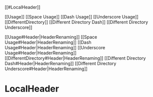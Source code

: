 [[#LocalHeader]]

[[Usage]]
[[Space Usage]]
[[Dash Usage]]
[[Underscore Usage]]
[[DifferentDirectory]]
[[Different Directory Dash]]
[[Different Directory Underscore]]

[[Usage#Header|HeaderRenaming]]
[[Space Usage#Header|HeaderRenaming]]
[[Dash Usage#Header|HeaderRenaming]]
[[Underscore Usage#Header|HeaderRenaming]]
[[DifferentDirectory#Header|HeaderRenaming]]
[[Different Directory Dash#Header|HeaderRenaming]]
[[Different Directory Underscore#Header|HeaderRenaming]]

# LocalHeader
